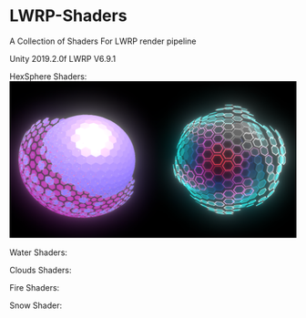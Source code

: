 # LWRP-Shaders
A Collection of Shaders For LWRP render pipeline

Unity 2019.2.0f
LWRP V6.9.1

HexSphere Shaders:
![Spheres](Assets/spheres.PNG)

Water Shaders:

Clouds Shaders:

Fire Shaders:

Snow Shader:
